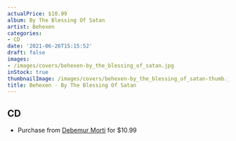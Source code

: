 ```yaml
---
actualPrice: $10.99
album: By The Blessing Of Satan
artist: Behexen
categories:
- CD
date: '2021-06-26T15:15:52'
draft: false
images:
- /images/covers/behexen-by_the_blessing_of_satan.jpg
inStock: true
thumbnailImage: /images/covers/behexen-by_the_blessing_of_satan-thumb.jpg
title: Behexen - By The Blessing Of Satan
---
```


## CD
* Purchase from [Debemur Morti](https://debemurmorti.aisamerch.com/item/93681) for $10.99
